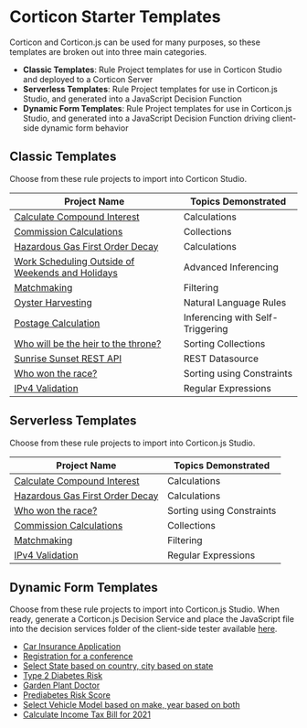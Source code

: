 # Corticon Starter Templates

Corticon and Corticon.js can be used for many purposes, so these templates are broken out into three main categories.

- **Classic Templates**: Rule Project templates for use in Corticon Studio and deployed to a Corticon Server
- **Serverless Templates**: Rule Project templates for use in Corticon.js Studio, and generated into a JavaScript Decision Function
- **Dynamic Form Templates**: Rule Project templates for use in Corticon.js Studio, and generated into a JavaScript Decision Function driving client-side dynamic form behavior 



## Classic Templates
Choose from these rule projects to import into Corticon Studio. 

| Project Name                                                                                                                             | Topics Demonstrated              |
| ---------------------------------------------------------------------------------------------------------------------------------------- | -------------------------------- |
| [Calculate Compound Interest](<Projects/Calculate Compound Interest/README.md>)                                                          | Calculations                     |
| [Commission Calculations](<Projects/Commission Calculations/README.md>)                                                                  | Collections                      |
| [Hazardous Gas First Order Decay](<Projects/Hazardous Gas First Order Decay/README.md>)                                                  | Calculations                     |
| [Work Scheduling Outside of Weekends and Holidays](<Projects/Holidays - Use Case for Advanced Inferencing w. Self Triggering/README.md>) | Advanced Inferencing             |
| [Matchmaking](Projects/Matchmaking/README.md)                                                                                            | Filtering                        |
| [Oyster Harvesting](<Projects/Oyster Harvesting/README.md>)                                                                              | Natural Language Rules           |
| [Postage Calculation](<Projects/Postage Calculation/README.md>)                                                                          | Inferencing with Self-Triggering |
| [Who will be the heir to the throne?](<Projects/Solve for the Heir to the Throne/README.md>)                                             | Sorting Collections              |
| [Sunrise Sunset REST API](<Projects/Sunrise Sunset REST API/README.md>)                                                                  | REST Datasource                  |
| [Who won the race?](<Projects/Winner of the Race Word Problem/README.md>)                                                                | Sorting using Constraints        |
| [IPv4 Validation](<Projects/IPv4 Validation/README.md>)                                                                                  | Regular Expressions              |

## Serverless Templates
Choose from these rule projects to import into Corticon.js Studio. 

| Project Name                                                                            | Topics Demonstrated       |
| --------------------------------------------------------------------------------------- | ------------------------- |
| [Calculate Compound Interest](<Projects/Calculate Compound Interest/README.md>)         | Calculations              |
| [Hazardous Gas First Order Decay](<Projects/Hazardous Gas First Order Decay/README.md>) | Calculations              |
| [Who won the race?](<Projects/Winner of the Race Word Problem/README.md>)               | Sorting using Constraints |
| [Commission Calculations](<Projects/Commission Calculations/README.md>)                 | Collections               |
| [Matchmaking](Projects/Matchmaking/README.md)                                           | Filtering                 |
| [IPv4 Validation](<Projects/IPv4 Validation/README.md>)                                 | Regular Expressions       |


## Dynamic Form Templates
Choose from these rule projects to import into Corticon.js Studio. When ready, generate a Corticon.js Decision Service and place the JavaScript file into the decision services folder of the client-side tester available [here](https://github.com/corticon/corticon.js-samples/tree/master/DynamicForms/CSC). 
* [Car Insurance Application](Dynamic-Form-Templates/Car-Insurance/README.md)
* [Registration for a conference](https://github.com/corticon/templates/tree/main/Dynamic-Form-Templates/Conference-Registration)
* [Select State based on country, city based on state](https://github.com/corticon/templates/tree/main/Dynamic-Form-Templates/Country-State-City-Selector)
* [Type 2 Diabetes Risk](https://github.com/corticon/templates/tree/main/Dynamic-Form-Templates/Diabetes-Risk-Score-(Type-2))
* [Garden Plant Doctor](https://github.com/corticon/templates/tree/main/Dynamic-Form-Templates/Plant-Clinic)
* [Prediabetes Risk Score](https://github.com/corticon/templates/tree/main/Dynamic-Form-Templates/Prediabetes-Risk-Score)
* [Select Vehicle Model based on make, year based on both](https://github.com/corticon/templates/tree/main/Dynamic-Form-Templates/Select-Vehicle-Model-Make-Year)
* [Calculate Income Tax Bill for 2021](https://github.com/corticon/templates/tree/main/Dynamic-Form-Templates/US-2021-Income-Tax-Calculator)